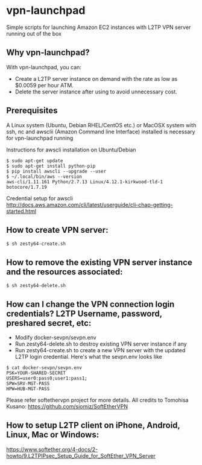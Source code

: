 # vpn-launchpad
Simple scripts for launching Amazon EC2 instances with L2TP VPN server running out of the box

## Why vpn-launchpad?
With vpn-launchpad, you can:
 - Create a L2TP server instance on demand with the rate as low as $0.0059 per hour ATM.
 - Delete the server instance after using to avoid unnecessary cost.

## Prerequisites
A Linux system (Ubuntu, Debian RHEL/CentOS etc.) or MacOSX system with ssh, nc and awsclii (Amazon Command line Interface) installed  is necessary for vpn-launchpad running

Instructions for awscli installation on Ubuntu/Debian
```
$ sudo apt-get update
$ sudo apt-get install python-pip
$ pip install awscli --upgrade --user
$ ~/.local/bin/aws --version
aws-cli/1.11.161 Python/2.7.13 Linux/4.12.1-kirkwood-tld-1 botocore/1.7.19
```
Credential setup for awscli
<http://docs.aws.amazon.com/cli/latest/userguide/cli-chap-getting-started.html>

## How to create VPN server:
`$ sh zesty64-create.sh`

## How to remove the existing VPN server instance and the resources associated:
`$ sh zesty64-delete.sh`

## How can I change the VPN connection login credentials? L2TP Username, password, preshared secret, etc:
 - Modify docker-sevpn/sevpn.env
 - Run zesty64-delete.sh to destroy existing VPN server instance if any
 - Run zesty64-create.sh to create a new VPN server with the updated L2TP login credential.
Here's what the sevpn.env looks like
```
$ cat docker-sevpn/sevpn.env
PSK=YOUR-SHARED-SECRET
USERS=user0:pass0;user1:pass1;
SPW=SRV-MGT-PASS
HPW=HUB-MGT-PASS
```
Please refer softethervpn project for more details. All credits to Tomohisa Kusano:
<https://github.com/siomiz/SoftEtherVPN>

## How to setup L2TP client on iPhone, Android, Linux, Mac or Windows:
<https://www.softether.org/4-docs/2-howto/9.L2TPIPsec_Setup_Guide_for_SoftEther_VPN_Server>
